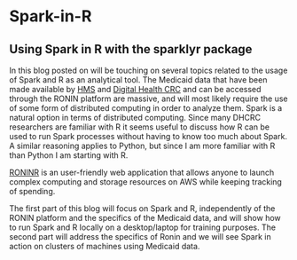 # Spark-in-R

## Using Spark in R with the sparklyr package

In this blog posted on  will be touching on several topics related to the usage of Spark and R as an analytical tool. 
The Medicaid data that have been made available by [HMS](https://hms.com/) and [Digital Health CRC](https://www.digitalhealthcrc.com/hms-data-sets/) and can be accessed through the RONIN platform are massive, and will most likely require the use of some form of distributed computing in order to analyze them. Spark is a natural option in terms of distributed computing. Since many DHCRC researchers are familiar with R it seems useful to discuss how R can be used to run Spark processes without having to know too much about Spark. A similar reasoning applies to Python, but since I am more familiar with R than Python I am starting with R.

[RONINR](https://ronin.cloud/) is an user-friendly web application that allows anyone to launch complex computing and storage resources on AWS while keeping tracking of spending.

The first part of this blog will focus on Spark and R, independently of the RONIN platform and the specifics of the Medicaid data, and  will show how to run Spark and R locally on a desktop/laptop for training purposes. The second part  will address the specifics of Ronin and we will see Spark in action on clusters of machines using Medicaid data.
